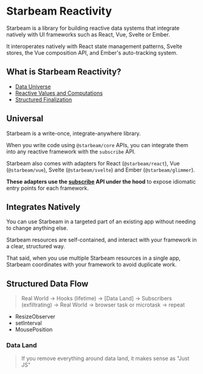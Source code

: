 # Starbeam Reactivity

Starbeam is a library for building reactive data systems that integrate natively
with UI frameworks such as React, Vue, Svelte or Ember.

It interoperates natively with React state management patterns, Svelte stores,
the Vue composition API, and Ember's auto-tracking system.

## What is Starbeam Reactivity?

- [Data Universe](./data-universe.md)
- [Reactive Values and Computations](./computations.md)
- [Structured Finalization](./teardown.md)

## Universal

Starbeam is a write-once, integrate-anywhere library.

When you write code using `@starbeam/core` APIs, you can integrate them into any
reactive framework with the `subscribe` API.

Starbeam also comes with adapters for React (`@starbeam/react`), Vue
(`@starbeam/vue`), Svelte (`@starbeam/svelte`) and Ember (`@starbeam/glimmer`).

**These adapters use the [subscribe] API under the hood** to expose
idiomatic entry points for each framework.

[subscribe]: ../digging-in

## Integrates Natively

You can use Starbeam in a targeted part of an existing app without needing to
change anything else.

Starbeam resources are self-contained, and interact with your framework in a clear,
structured way.

That said, when you use multiple Starbeam resources in a single app, Starbeam
coordinates with your framework to avoid duplicate work.

## Structured Data Flow

> Real World -> Hooks (lifetime) -> [Data Land] -> Subscribers (exfiltrating) -> Real World -> browser task or microtask -> repeat

- ResizeObserver
- setInterval
- MousePosition

### Data Land

> If you remove everything around data land, it makes sense as "Just JS"
